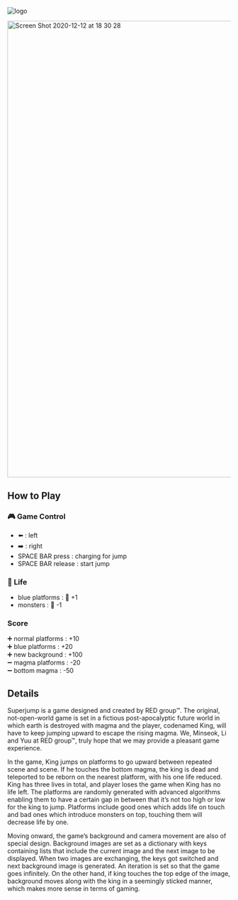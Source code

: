 ![logo](https://user-images.githubusercontent.com/60470877/101980401-58633100-3ca8-11eb-89e7-489b30a20216.png)

<img width="1030" alt="Screen Shot 2020-12-12 at 18 30 28" src="https://user-images.githubusercontent.com/60470877/101980373-2baf1980-3ca8-11eb-9311-3d1b1193fd66.png">


## How to Play 

### 🎮 Game Control
+ ⬅️ : left
+ ➡️ : right
+ SPACE BAR press : charging for jump
+ SPACE BAR release : start jump

### 🤍 Life
+ blue platforms : 🤍 +1
+ monsters : 🤍 -1

### Score
➕ normal platforms : +10  
➕ blue platforms : +20  
➕ new background : +100  
➖ magma platforms : -20  
➖ bottom magma : -50  

## Details

Superjump is a game designed and created by RED group™. The original, not-open-world game is set in a fictious post-apocalyptic future world in which earth is destroyed with magma and the player, codenamed King, will have to keep jumping upward to escape the rising magma. We, Minseok, Li and Yuu at RED group™, truly hope that we may provide a pleasant game experience.

In the game, King jumps on platforms to go upward between repeated scene and scene. If he touches the bottom magma, the king is dead and teleported to be reborn on the nearest platform, with his one life reduced. King has three lives in total, and player loses the game when King has no life left. The platforms are randomly generated with advanced algorithms enabling them to have a certain gap in between that it’s not too high or low for the king to jump. Platforms include good ones which adds life on touch and bad ones which introduce monsters on top, touching them will decrease life by one.

Moving onward, the game’s background and camera movement are also of special design. Background images are set as a dictionary with keys containing lists that include the current image and the next image to be displayed. When two images are exchanging, the keys got switched and next background image is generated. An iteration is set so that the game goes infinitely. On the other hand, if king touches the top edge of the image, background moves along with the king in a seemingly sticked manner, which makes more sense in terms of gaming.
